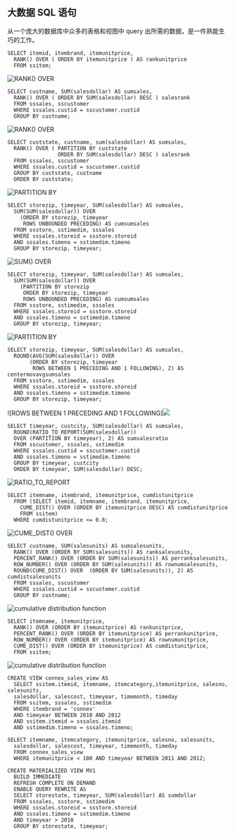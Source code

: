 ## 大数据 SQL 语句

从一个庞大的数据库中众多的表格和视图中 query 出所需的数据，是一件熟能生巧的工作。

```
SELECT itemid, itembrand, itemunitprice,
  RANK() OVER ( ORDER BY itemunitprice ) AS rankunitprice
  FROM ssitem;
```
![RANK() OVER](https://i.niupic.com/images/2016/09/21/S6UPau.png)

```
SELECT custname, SUM(salesdollar) AS sumsales,
  RANK() OVER ( ORDER BY SUM(salesdollar) DESC ) salesrank
  FROM sssales, sscustomer
  WHERE sssales.custid = sscustomer.custid
  GROUP BY custname;
```
![RANK() OVER](https://i.niupic.com/images/2016/09/21/qJvPMd.png)

```
SELECT custstate, custname, sum(salesdollar) AS sumsales,
  RANK() OVER ( PARTITION BY custstate
                ORDER BY SUM(salesdollar) DESC ) salesrank
  FROM sssales, sscustomer
  WHERE sssales.custid = sscustomer.custid
  GROUP BY custstate, custname
  ORDER BY custstate;
```
![PARTITION BY](https://i.niupic.com/images/2016/09/21/3m422k.png)

```
SELECT storezip, timeyear, SUM(salesdollar) AS sumsales,
  SUM(SUM(salesdollar)) OVER
    (ORDER BY storezip, timeyear
     ROWS UNBOUNDED PRECEDING) AS cumsumsales
  FROM ssstore, sstimedim, sssales
  WHERE sssales.storeid = ssstore.storeid
  AND sssales.timeno = sstimedim.timeno
  GROUP BY storezip, timeyear;
```
![SUM() OVER](https://i.niupic.com/images/2016/09/21/VdBpRT.png)

```
SELECT storezip, timeyear, SUM(salesdollar) AS sumsales,
  SUM(SUM(salesdollar)) OVER
    (PARTITION BY storezip
     ORDER BY storezip, timeyear
     ROWS UNBOUNDED PRECEDING) AS cumsumsales
  FROM ssstore, sstimedim, sssales
  WHERE sssales.storeid = ssstore.storeid
  AND sssales.timeno = sstimedim.timeno
  GROUP BY storezip, timeyear;
```
![PARTITION BY](https://i.niupic.com/images/2016/09/21/YdDmio.png)

```
SELECT storezip, timeyear, SUM(salesdollar) AS sumsales,
  ROUND(AVG(SUM(salesdollar)) OVER
       (ORDER BY storezip, timeyear
        ROWS BETWEEN 1 PRECEDING AND 1 FOLLOWING), 2) AS centermovavgsumsales
  FROM ssstore, sstimedim, sssales
  WHERE sssales.storeid = ssstore.storeid
  AND sssales.timeno = sstimedim.timeno
  GROUP BY storezip, timeyear;
```
![ROWS BETWEEN 1 PRECEDING AND 1 FOLLOWING]![](https://i.niupic.com/images/2016/09/21/5JGLSi.png)

```
SELECT timeyear, custcity, SUM(salesdollar) AS sumsales,
  ROUND(RATIO_TO_REPORT(SUM(salesdollar))
  OVER (PARTITION BY timeyear), 2) AS sumsalesratio
  FROM sscustomer, sssales, sstimedim
  WHERE sssales.custid = sscustomer.custid
  AND sssales.timeno = sstimedim.timeno
  GROUP BY timeyear, custcity
  ORDER BY timeyear, SUM(salesdollar) DESC;
```
![RATIO_TO_REPORT](https://i.niupic.com/images/2016/09/21/M1wt6Q.png)

```
SELECT itemname, itembrand, itemunitprice, cumdistunitprice
  FROM (SELECT itemid, itemname, itembrand, itemunitprice, 
    CUME_DIST() OVER (ORDER BY itemunitprice DESC) AS cumdistunitprice
    FROM ssitem)
  WHERE cumdistunitprice <= 0.8;
```
![CUME_DIST() OVER](https://i.niupic.com/images/2016/09/21/npMfuu.png)

```
SELECT custname, SUM(salesunits) AS sumsalesunits,
  RANK() OVER (ORDER BY SUM(salesunits)) AS ranksalesunits,
  PERCENT_RANK() OVER (ORDER BY SUM(salesunits)) AS perranksalesunits,
  ROW_NUMBER() OVER (ORDER BY SUM(salesunits)) AS rownumsalesunits,
  ROUND(CUME_DIST() OVER  (ORDER BY SUM(salesunits)), 2) AS cumdistsalesunits
  FROM sssales, sscustomer
  WHERE sssales.custid = sscustomer.custid
  GROUP BY custname;
```
![cumulative distribution function](https://i.niupic.com/images/2016/09/21/ApL82G.png)

```
SELECT itemname, itemunitprice,
  RANK() OVER (ORDER BY itemunitprice) AS rankunitprice,
  PERCENT_RANK() OVER (ORDER BY itemunitprice) AS perrankunitprice,
  ROW_NUMBER() OVER (ORDER BY itemunitprice) AS rownumunitprice,
  CUME_DIST() OVER (ORDER BY itemunitprice) AS cumdistunitprice,
  FROM ssitem;
```
![cumulative distribution function](https://i.niupic.com/images/2016/09/21/6hqJ6s.png)

```
CREATE VIEW connex_sales_view AS 
  SELECT ssitem.itemid, itemname, itemcategory,itemunitprice, salesno, salesunits,
  salesdollar, salescost, timeyear, timemonth, timeday
  FROM ssitem, sssales, sstimedim
  WHERE itembrand = 'connex'
  AND timeyear BETWEEN 2010 AND 2012
  AND ssitem.itemid = sssales.itemid
  AND sstimedim.timeno = sssales.timeno;
```
```
SELECT itemname, itemcategory, itemunitprice, salesno, salesunits,
  salesdollar, salescost, timeyear, timemonth, timeday
  FROM connex_sales_view
  WHERE itemunitprice < 100 AND timeyear BETWEEN 2011 AND 2012;
```

```
CREATE MATERIALIZED VIEW MV1
  BUILD IMMEDIATE
  REFRESH COMPLETE ON DEMAND
  ENABLE QUERY REWRITE AS 
  SELECT storestate, timeyear, SUM(salesdollar) AS sumdollar
  FROM sssales, ssstore, sstimedim
  WHERE sssales.storeid = ssstore.storeid
  AND sssales.timeno = sstimedim.timeno
  AND timeyear > 2010
  GROUP BY storestate, timeyear;
```
